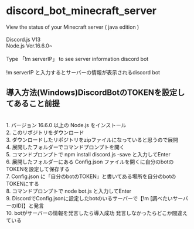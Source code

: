 # discord_bot_minecraft_server
View the status of your Minecraft server ( java edition )
<br>
<br>
Discord.js V13
<br>
Node.js Ver.16.6.0~
<br>
<br>
Type 「!m serverIP」 to see server information discord bot
<br>
<br>
!m serverIP と入力するとサーバーの情報が表示されるdiscord bot
<br>
## 導入方法(Windows)DiscordBotのTOKENを設定してあること前提
<br>
1. バージョン 16.6.0 以上の Node.js をインストール
<br>
2. このリポジトリをダウンロード
<br>
3. ダウンロードしたリポジトリをzipファイルになっていると思うので展開
<br>
4. 展開したフォルダーでコマンドプロンプトを開く
<br>
5. コマンドプロンプトで npm install discord.js -save と入力してEnter
<br>
6. 展開したフォルダーにある Config.json ファイルを開くに自分のbotのTOKENを設定して保存する
<br>
7. Config.json に「自分のbotのTOKEN」と書いてある場所を自分のbotのTOKENにする
<br>
8. コマンドプロンプトで node bot.js と入力してEnter
<br>
9. DiscordでConfig.jsonに設定したbotのいるサーバーで【!m [調べたいサーバーのID]】と発言 
<br>
10. botがサーバーの情報を発言したら導入成功  発言しなかったらどこか間違えている
